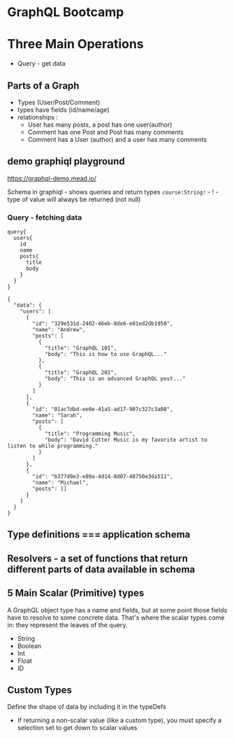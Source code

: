 # GraphQL Bootcamp

# Three Main Operations
- Query - get data

## Parts of a Graph
- Types (User/Post/Comment)
- types have fields (id/name/age)
- relationships :
    - User has many posts, a post has one user(author)
    - Comment has one Post and Post has many comments
    - Comment has a User (author) and a user has many comments

## demo graphiql playground
https://graphql-demo.mead.io/

Schema in graphiql - shows queries and return types
`course:String!` - ! - type of value will always be returned (not null)

### Query - fetching data
```
query{
  users{
    id
    name
    posts{
      title
      body
    }
  }
}
```
```
{
  "data": {
    "users": [
      {
        "id": "329e531d-2402-46eb-8de6-e01ed2db1958",
        "name": "Andrew",
        "posts": [
          {
            "title": "GraphQL 101",
            "body": "This is how to use GraphQL..."
          },
          {
            "title": "GraphQL 201",
            "body": "This is an advanced GraphQL post..."
          }
        ]
      },
      {
        "id": "01ac7dbd-ee0e-41a5-ad17-907c327c3a08",
        "name": "Sarah",
        "posts": [
          {
            "title": "Programming Music",
            "body": "David Cutter Music is my favorite artist to listen to while programming."
          }
        ]
      },
      {
        "id": "b377d0e3-e09a-4d14-8d07-48750e3da511",
        "name": "Michael",
        "posts": []
      }
    ]
  }
}
```


##  Type definitions === application schema
##  Resolvers -  a set of functions that return different parts of data available in schema

## 5 Main Scalar (Primitive) types
A GraphQL object type has a name and fields, but at some point those fields have to resolve to some concrete data. That's where the scalar types come in: they represent the leaves of the query.
- String
- Boolean
- Int
- Float
- ID

## Custom Types
Define the shape of data by including it in the typeDefs
- If returning a non-scalar value (like a custom type), you must specify a selection set to get down to scalar values